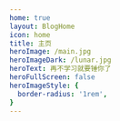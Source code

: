```yaml
---
home: true
layout: BlogHome
icon: home
title: 主页
heroImage: /main.jpg
heroImageDark: /lunar.jpg
heroText: 再不学习就要锤你了
heroFullScreen: false
heroImageStyle: {
  border-radius: '1rem',
}
---
```


